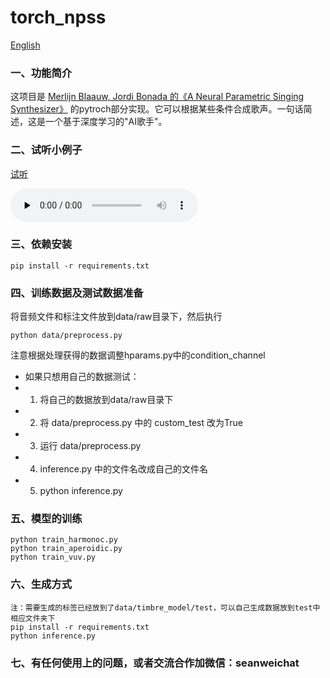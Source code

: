 # torch_npss
[English](README.md)

### 一、功能简介

这项目是 [Merlijn Blaauw, Jordi Bonada 的《A Neural Parametric Singing Synthesizer》](https://arxiv.org/abs/1704.03809/) 的pytroch部分实现。它可以根据某些条件合成歌声。一句话简述，这是一个基于深度学习的"AI歌手"。

### 二、试听小例子
[试听](https://soundcloud.com/sean-zhao-236492288/29-test)

<audio id="audio" controls="" preload="none">
<source id="mp3" src="data/gen_wav/29test.wav">
</audio>


### 三、依赖安装 
```
pip install -r requirements.txt
```

### 四、训练数据及测试数据准备
将音频文件和标注文件放到data/raw目录下，然后执行

```
python data/preprocess.py
```
注意根据处理获得的数据调整hparams.py中的condition_channel
- 如果只想用自己的数据测试：
- 1. 将自己的数据放到data/raw目录下
- 2. 将 data/preprocess.py 中的 custom_test 改为True
- 3. 运行 data/preprocess.py
- 4. inference.py 中的文件名改成自己的文件名
- 5. python inference.py

### 五、模型的训练
```
python train_harmonoc.py
python train_aperoidic.py
python train_vuv.py
```

### 六、生成方式 
```
注：需要生成的标签已经放到了data/timbre_model/test，可以自己生成数据放到test中相应文件夹下
pip install -r requirements.txt 
python inference.py
```

### 七、有任何使用上的问题，或者交流合作加微信：seanweichat
